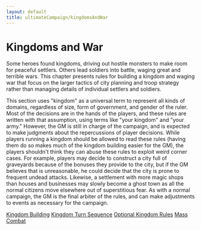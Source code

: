 ```yaml
---
layout: default
title: ultimateCampaign/kingdomsAndWar
---
```

# Kingdoms and War

Some heroes found kingdoms, driving out hostile monsters to make room for peaceful settlers. Others lead soldiers into battle, waging great and terrible wars. This chapter presents rules for building a kingdom and waging war that focus on the larger tactics of city planning and troop strategy rather than managing details of individual settlers and soldiers.

This section uses "kingdom" as a universal term to represent all kinds of domains, regardless of size, form of government, and gender of the ruler. Most of the decisions are in the hands of the players, and these rules are written with that assumption, using terms like "your kingdom" and "your army." However, the GM is still in charge of the campaign, and is expected to make judgments about the repercussions of player decisions. While players running a kingdom should be allowed to read these rules (having them do so makes much of the kingdom building easier for the GM), the players shouldn't think they can abuse these rules to exploit weird corner cases. For example, players may decide to construct a city full of graveyards because of the bonuses they provide to the city, but if the GM believes that is unreasonable, he could decide that the city is prone to frequent undead attacks. Likewise, a settlement with more magic shops than houses and businesses may slowly become a ghost town as all the normal citizens move elsewhere out of superstitious fear. As with a normal campaign, the GM is the final arbiter of the rules, and can make adjustments to events as necessary for the campaign.

[Kingdom Building](ultimateCampaign/kingdomsAndWar/kingdomBuilding) [Kingdom Turn Sequence](ultimateCampaign/kingdomsAndWar/kingdomTurnSequence) [Optional Kingdom Rules](ultimateCampaign/kingdomsAndWar/optionalKingdomRules) [Mass Combat](ultimateCampaign/kingdomsAndWar/massCombat)


